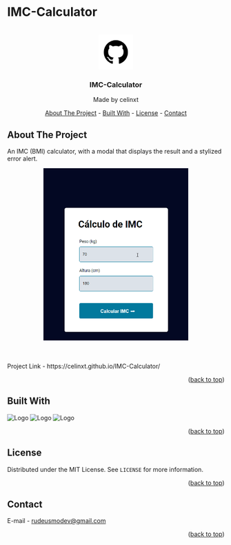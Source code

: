 <a name="readme-top"></a>
# IMC-Calculator

<!-- PROJECT LOGO -->
<br />
<div align="center">
  <a href="https://github.com/othneildrew/Best-README-Template">
    <img src="assets/github.png" alt="Logo" width="80" height="80">
  </a>

  <h3 align="center">IMC-Calculator</h3>
  <p>Made by celinxt</p>

  <p align="center">
    <a href="#about-the-project">About The Project</a>
    -
    <a href="#built-with">Built With</a>
    -
    <a href="#license">License</a>
    -
    <a href="#contact">Contact</a>
  </p>
</div>

<!-- ABOUT THE PROJECT -->
## About The Project

<p> An IMC (BMI) calculator, with a modal that displays the result and a stylized error alert. </p>

<p align="center"><img src = "assets/project.gif" alt="Project image" height="400"></p>
<br><br>
Project Link - https://celinxt.github.io/IMC-Calculator/

<p align="right">(<a href="#readme-top">back to top</a>)</p>


<!-- BUILT WITH -->
## Built With

<p>
  <img src="https://cdn.jsdelivr.net/gh/devicons/devicon/icons/html5/html5-original.svg" alt="Logo" width="60">
  <img src="https://cdn.jsdelivr.net/gh/devicons/devicon/icons/css3/css3-original.svg" alt="Logo" width="60">
  <img src="https://cdn.jsdelivr.net/gh/devicons/devicon/icons/javascript/javascript-original.svg" alt="Logo" width="60">
</p>


<p align="right">(<a href="#readme-top">back to top</a>)</p>


<!-- LICENSE -->
## License

Distributed under the MIT License. See `LICENSE` for more information.

<p align="right">(<a href="#readme-top">back to top</a>)</p>



<!-- CONTACT -->
## Contact

E-mail - rudeusmodev@gmail.com

<p align="right">(<a href="#readme-top">back to top</a>)</p>

